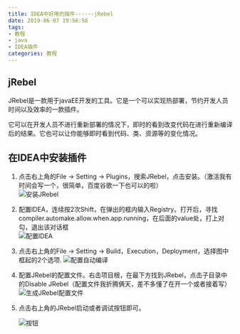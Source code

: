 ```yaml
---
title: IDEA中好用的插件------jRebel
date: 2019-06-07 19:56:58
tags:
- 教程
- java
- IDEA插件
categories: 教程
---
```


## jRebel

JRebel是一款用于javaEE开发的工具。它是一个可以实现热部署，节约开发人员时间以及效率的一款插件。  

<!-- more-->

它可以在开发人员不进行重新部署的情况下，即时的看到改变代码在进行重新编译后的结果。它也可以让你能够即时看到代码、类、资源等的变化情况。  

## 在IDEA中安装插件

1. 点击右上角的File -> Setting -> Plugins，搜索JRebel，点击安装。（激活我有时间会写一个，很简单，百度谷歌一下也可以的啦）  
   ![安装JRebel][1]    
  
2. 配置IDEA，连续按2次Shift，在弹出的框内输入Registry。打开后，寻找compiler.automake.allow.when.app.running，在后面的value处，打上对勾，退出该对话框  
   ![配置IDEA][2]  

3. 点击右上角的File -> Setting -> Build，Execution，Deployment，选择图中框起的2个选项. 
   ![配置自动编译][3]  

4. 配置JRebel的配置文件。右击项目根，在最下方找到JRebel，点击子目录中的Disable JRebel（配置文件我折腾俩天，差不多懂了在开一个或者接着写）  
   ![生成JRebel配置文件][4]   
   
5. 点击右上角的JRebel启动或者调试按钮即可。  

   ![按钮][5]









[1]: https://qiniuyun.ningdali.com/1967JRebel.png	"点击安装"
[2]: https://qiniuyun.ningdali.com/1967JRebel1.png	"配置IDEA"
[3]: https://qiniuyun.ningdali.com/1967JRebel2.png	"配置自动编译"
[4]: https://qiniuyun.ningdali.com/1967JRebel3.png	"生成JRebel配置文件"
[5]: https://qiniuyun.ningdali.com/1967JRebel4.png	"按钮"
